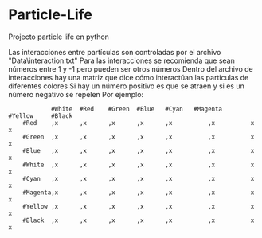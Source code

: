 # Particle-Life
Projecto particle life en python


Las interacciones entre partículas son controladas por el archivo "Data\\interaction.txt"
Para las interacciones se recomienda que sean números entre 1 y -1 pero pueden ser otros números
Dentro del archivo de interacciones hay una matriz que dice cómo interactúan las particulas de diferentes colores
Si hay un número positivo es que se atraen y si es un número negativo se repelen
Por ejemplo:

                #White  #Red    #Green  #Blue   #Cyan   #Magenta    #Yellow     #Black
        #Red    ,x      ,x      ,x      ,x      ,x          ,x          x       x   
        #Green  ,x      ,x      ,x      ,x      ,x          ,x          x       x  
        #Blue   ,x      ,x      ,x      ,x      ,x          ,x          x       x  
        #White  ,x      ,x      ,x      ,x      ,x          ,x          x       x  
        #Cyan   ,x      ,x      ,x      ,x      ,x          ,x          x       x  
        #Magenta,x      ,x      ,x      ,x      ,x          ,x          x       x  
        #Yellow ,x      ,x      ,x      ,x      ,x          ,x          x       x  
        #Black  ,x      ,x      ,x      ,x      ,x          ,x          x       x  

